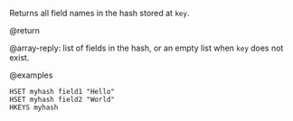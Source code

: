 Returns all field names in the hash stored at `key`.

@return

@array-reply: list of fields in the hash, or an empty list when `key` does
not exist.

@examples

```cli
HSET myhash field1 "Hello"
HSET myhash field2 "World"
HKEYS myhash
```
